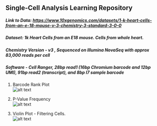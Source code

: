 ## Single-Cell Analysis Learning Repository


##### Link to Data: https://www.10xgenomics.com/datasets/1-k-heart-cells-from-an-e-18-mouse-v-3-chemistry-3-standard-3-0-0
##### Dataset: 1k Heart Cells from an E18 mouse. Cells from whole heart.
##### Chemistry Version - v3 , Sequenced on Illumina NovaSeq with approx 83,000 reads per cell
##### Software - Cell Ranger, 28bp read1 (16bp Chromium barcode and 12bp UMI), 91bp read2 (transcript), and 8bp I7 sample barcode


1. Barcode Rank Plot \
![alt text](https://github.com/sanmatidugad/single-cell-RNA-Seq-Analysis/blob/main/Example_Plots/barcode_rank.png)

2. P-Value Frequency \
![alt text](https://github.com/sanmatidugad/single-cell-RNA-Seq-Analysis/blob/main/Example_Plots/P_Value_Frequency.png)

3. Violin Plot - Filtering Cells. \
![alt text](https://github.com/sanmatidugad/single-cell-RNA-Seq-Analysis/blob/main/Example_Plots/Filtering_cells_Violin_Plot.png)

